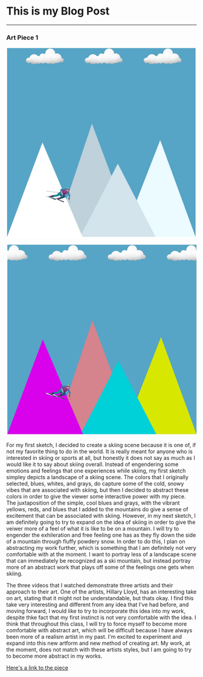 # This is my Blog Post
------

### Art Piece 1
![Ryan Bloom](images/skiing_scene_1.JPG?raw=true "Ryan Bloom")


![Ryan Bloom](images/skiing_scene_2.JPG?raw=true "Ryan Bloom")

For my first sketch, I decided to create a skiing scene because it is one of, if not my favorite thing to do in the world.  It is really meant for anyone who is interested in skiing or sports at all, but honestly it does not say as much as I would like it to say about skiing overall.  Instead of engendering some emotions and feelings that one experiences while skiing, my first sketch simpley depicts a landscape of a skiing scene.  The colors that I originally selected, blues, whites, and grays, do capture some of the cold, snowy vibes that are associated with skiing, but then I decided to abstract these colors in order to give the viewer some interactive power with my piece.  The juxtaposition of the simple, cool blues and grays, with the vibrant yellows, reds, and blues that I added to the mountains do give a sense of excitement that can be associated with skiing.  However, in my next sketch, I am definitely going to try to expand on the idea of skiing in order to give the veiwer more of a feel of what it is like to be on a mountain.  I will try to engender the exhileration and free feeling one has as they fly down the side of a mountain through fluffy powdery snow.  In order to do this, I plan on abstracting my work further, which is something that I am definitely not very comfortable with at the moment.  I want to portray less of a landscape scene that can immediately be recognized as a ski mountain, but instead portray more of an abstract work that plays off some of the feelings one gets when skiing.  

The three videos that I watched demonstrate three artists and their approach to their art.  One of the artists, Hillary Lloyd, has an interesting take on art, stating that it might not be understandable, but thats okay.  I find this take very interesting and different from any idea that I've had before, and moving forward, I would like to try to incorporate this idea into my work, despite thke fact that my first instinct is not very comfortable with the idea.  I think that throughout this class, I will try to force myself to become more comfortable with abstract art, which will be difficult because I have always been more of a realism artist in my past.  I'm excited to experiment and expand into this new artform and new method of creating art. My work, at the moment, does not match with these artists styles, but I am going to try to become more abstract in my works.    

[Here's a link to the piece](https://ryanab702.github.io/mySketch1/)

